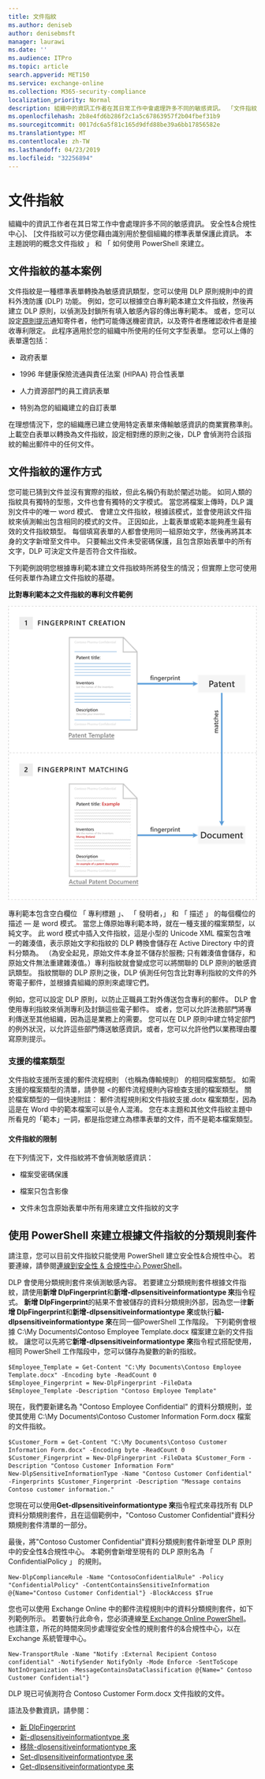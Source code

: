 ```yaml
---
title: 文件指紋
ms.author: deniseb
author: denisebmsft
manager: laurawi
ms.date: ''
ms.audience: ITPro
ms.topic: article
search.appverid: MET150
ms.service: exchange-online
ms.collection: M365-security-compliance
localization_priority: Normal
description: 組織中的資訊工作者在其日常工作中會處理許多不同的敏感資訊。 「文件指紋」可識別您的組織中所使用的標準表單，以協助您保護此類資訊。 本主題說明的概念文件指紋 」 和 「 如何使用 PowerShell 來建立。
ms.openlocfilehash: 2b8e4fd6b286f2c1a5c67863957f2b04fbef31b9
ms.sourcegitcommit: 0017dc6a5f81c165d9dfd88be39a6bb17856582e
ms.translationtype: MT
ms.contentlocale: zh-TW
ms.lasthandoff: 04/23/2019
ms.locfileid: "32256894"
---
```

# <a name="document-fingerprinting"></a>文件指紋

組織中的資訊工作者在其日常工作中會處理許多不同的敏感資訊。 安全性&amp;合規性中心]、 [文件指紋可以方便您藉由識別用於整個組織的標準表單保護此資訊。 本主題說明的概念文件指紋 」 和 「 如何使用 PowerShell 來建立。
  
## <a name="basic-scenario-for-document-fingerprinting"></a>文件指紋的基本案例

文件指紋是一種標準表單轉換為敏感資訊類型，您可以使用 DLP 原則規則中的資料外洩防護 (DLP) 功能。 例如，您可以根據空白專利範本建立文件指紋，然後再建立 DLP 原則，以偵測及封鎖所有填入敏感內容的傳出專利範本。 或者，您可以設定[原則提示](use-notifications-and-policy-tips.md)通知寄件者，他們可能傳送機密資訊，以及寄件者應確認收件者是接收專利限定。 此程序適用於您的組織中所使用的任何文字型表單。 您可以上傳的表單還包括： 
  
- 政府表單
    
- 1996 年健康保險流通與責任法案 (HIPAA) 符合性表單
    
- 人力資源部門的員工資訊表單
    
- 特別為您的組織建立的自訂表單
    
在理想情況下，您的組織應已建立使用特定表單來傳輸敏感資訊的商業實務準則。 上載空白表單以轉換為文件指紋，設定相對應的原則之後，DLP 會偵測符合該指紋的輸出郵件中的任何文件。
  
## <a name="how-document-fingerprinting-works"></a>文件指紋的運作方式

您可能已猜到文件並沒有實際的指紋，但此名稱仍有助於闡述功能。 如同人類的指紋具有獨特的型態，文件也會有獨特的文字模式。 當您將檔案上傳時，DLP 識別文件中的唯一 word 模式、 會建立文件指紋，根據該模式，並會使用該文件指紋來偵測輸出包含相同的模式的文件。 正因如此，上載表單或範本能夠產生最有效的文件指紋類型。 每個填寫表單的人都會使用同一組原始文字，然後再將其本身的文字新增至文件中。 只要輸出文件未受密碼保護，且包含原始表單中的所有文字，DLP 可決定文件是否符合文件指紋。
  
下列範例說明您根據專利範本建立文件指紋時所將發生的情況；但實際上您可使用任何表單作為建立文件指紋的基礎。
  
**比對專利範本之文件指紋的專利文件範例**

![Document_Fingerprinting_diagram.png](media/Document_Fingerprinting_diagram.png)
  
專利範本包含空白欄位 「 專利標題 」、 「 發明者，」 和 「 描述 」 的每個欄位的描述 — 是 word 模式。 當您上傳原始專利範本時，就在一種支援的檔案類型，以純文字。 此 word 模式中插入文件指紋，這是小型的 Unicode XML 檔案包含唯一的雜湊值，表示原始文字和指紋的 DLP 轉換會儲存在 Active Directory 中的資料分類為。 （為安全起見，原始文件本身並不儲存於服務; 只有雜湊值會儲存，和原始文件無法重建雜湊值。）專利指紋就會變成您可以將關聯的 DLP 原則的敏感資訊類型。 指紋關聯的 DLP 原則之後，DLP 偵測任何包含比對專利指紋的文件的外寄電子郵件，並根據貴組織的原則來處理它們。 

例如，您可以設定 DLP 原則，以防止正職員工對外傳送包含專利的郵件。 DLP 會使用專利指紋來偵測專利及封鎖這些電子郵件。 或者，您可以允許法務部門將專利傳送至其他組織，因為這是業務上的需要。 您可以在 DLP 原則中建立特定部門的例外狀況，以允許這些部門傳送敏感資訊，或者，您可以允許他們以業務理由覆寫原則提示。
  
### <a name="supported-file-types"></a>支援的檔案類型

文件指紋支援所支援的郵件流程規則 （也稱為傳輸規則） 的相同檔案類型。 如需支援的檔案類型的清單，請參閱 <<c0>的郵件流程規則內容檢查支援的檔案類型。 關於檔案類型的一個快速附註： 郵件流程規則和文件指紋支援.dotx 檔案類型，因為這是在 Word 中的範本檔案可以是令人混淆。 您在本主題和其他文件指紋主題中所看見的「範本」一詞，都是指您建立為標準表單的文件，而不是範本檔案類型。
  
#### <a name="limitations-of-document-fingerprinting"></a>文件指紋的限制

在下列情況下，文件指紋將不會偵測敏感資訊：
  
- 檔案受密碼保護
    
- 檔案只包含影像
    
- 文件未包含原始表單中所有用來建立文件指紋的文字
    
## <a name="use-powershell-to-create-a-classification-rule-package-based-on-document-fingerprinting"></a>使用 PowerShell 來建立根據文件指紋的分類規則套件

請注意，您可以目前文件指紋只能使用 PowerShell 建立安全性&amp;合規性中心。 若要連線，請參閱[連線到安全性 & 合規性中心 PowerShell](https://docs.microsoft.com/en-us/powershell/exchange/office-365-scc/connect-to-scc-powershell/connect-to-scc-powershell)。

DLP 會使用分類規則套件來偵測敏感內容。 若要建立分類規則套件根據文件指紋，請使用**新增 DlpFingerprint**和**新增-dlpsensitiveinformationtype 來**指令程式。 **新增 DlpFingerprint**的結果不會被儲存的資料分類規則外部，因為您一律**新增 DlpFingerprint**和**新增-dlpsensitiveinformationtype 來**或執行**組-dlpsensitiveinformationtype 來**在同一個PowerShell 工作階段。 下列範例會根據 C:\My Documents\Contoso Employee Template.docx 檔案建立新的文件指紋。 讓您可以先將它**新增-dlpsensitiveinformationtype 來**指令程式搭配使用，相同 PowerShell 工作階段中，您可以儲存為變數的新的指紋。 
  
```
$Employee_Template = Get-Content "C:\My Documents\Contoso Employee Template.docx" -Encoding byte -ReadCount 0
$Employee_Fingerprint = New-DlpFingerprint -FileData $Employee_Template -Description "Contoso Employee Template"
```

現在，我們要新建名為 "Contoso Employee Confidential" 的資料分類規則，並使其使用 C:\My Documents\Contoso Customer Information Form.docx 檔案的文件指紋。
  
```
$Customer_Form = Get-Content "C:\My Documents\Contoso Customer Information Form.docx" -Encoding byte -ReadCount 0
$Customer_Fingerprint = New-DlpFingerprint -FileData $Customer_Form -Description "Contoso Customer Information Form"
New-DlpSensitiveInformationType -Name "Contoso Customer Confidential" -Fingerprints $Customer_Fingerprint -Description "Message contains Contoso customer information." 
```

您現在可以使用**Get-dlpsensitiveinformationtype 來**指令程式來尋找所有 DLP 資料分類規則套件，且在這個範例中，"Contoso Customer Confidential"資料分類規則套件清單的一部分。 
  
最後，將"Contoso Customer Confidential"資料分類規則套件新增至 DLP 原則中的安全性&amp;合規性中心。 本範例會新增至現有的 DLP 原則名為 「 ConfidentialPolicy 」 的規則。

```
New-DlpComplianceRule -Name "ContosoConfidentialRule" -Policy "ConfidentialPolicy" -ContentContainsSensitiveInformation @{Name="Contoso Customer Confidential"} -BlockAccess $True
```

您也可以使用 Exchange Online 中的郵件流程規則中的資料分類規則套件，如下列範例所示。 若要執行此命令，您必須連線[至 Exchange Online PowerShell](https://docs.microsoft.com/en-us/powershell/exchange/exchange-online/connect-to-exchange-online-powershell/connect-to-exchange-online-powershell)。 也請注意，所花的時間來同步處理從安全性的規則套件的&amp;合規性中心，以在 Exchange 系統管理中心。
  
```
New-TransportRule -Name "Notify :External Recipient Contoso confidential" -NotifySender NotifyOnly -Mode Enforce -SentToScope NotInOrganization -MessageContainsDataClassification @{Name=" Contoso Customer Confidential"}

```

DLP 現已可偵測符合 Contoso Customer Form.docx 文件指紋的文件。
  
語法及參數資訊，請參閱：

- [新 DlpFingerprint](https://docs.microsoft.com/powershell/module/exchange/policy-and-compliance-dlp/New-DlpFingerprint)
- [新-dlpsensitiveinformationtype 來](https://docs.microsoft.com/powershell/module/exchange/policy-and-compliance-dlp/New-DlpSensitiveInformationType)
- [移除-dlpsensitiveinformationtype 來](https://docs.microsoft.com/powershell/module/exchange/policy-and-compliance-dlp/Remove-DlpSensitiveInformationType)
- [Set-dlpsensitiveinformationtype 來](https://docs.microsoft.com/powershell/module/exchange/policy-and-compliance-dlp/Set-DlpSensitiveInformationType)
- [Get-dlpsensitiveinformationtype 來](https://docs.microsoft.com/powershell/module/exchange/policy-and-compliance-dlp/Get-DlpSensitiveInformationType)
